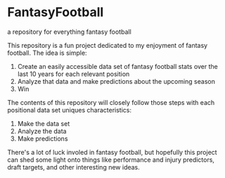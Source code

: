 # FantasyFootball
a repository for everything fantasy football

This repository is a fun project dedicated to my enjoyment of fantasy football.
The idea is simple:
  1) Create an easily accessible data set of fantasy football stats over the last 10 years for each relevant position
  2) Analyze that data and make predictions about the upcoming season
  3) Win

The contents of this repository will closely follow those steps with each positional data set uniques characteristics:
  1) Make the data set
  2) Analyze the data
  3) Make predictions

There's a lot of luck involed in fantasy football, but hopefully this project can shed some light onto things like performance and injury predictors,
draft targets, and other interesting new ideas.
